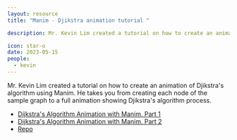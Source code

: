 ```yaml
---
layout: resource
title: "Manim - Djikstra animation tutorial "

description: Mr. Kevin Lim created a tutorial on how to create an animation of Djikstra's algorithm using Manim. This post contains a link to the posts as well as the github repo containing all the code.  

icon: star-o
date: 2023-05-15
people:
  - kevin
---
```


Mr. Kevin Lim created a tutorial on how to create an animation of Djikstra's algorithm using Manim. He takes you from creating each node of the sample graph to a full animation showing Djikstra's algorithm process.

- [Dijkstra's Algorithm Animation with Manim, Part 1](https://kevtool.github.io/ECE374_Video/jekyll/update/2023/04/22/p1.html)
- [Dijkstra's Algorithm Animation with Manim, Part 2](https://kevtool.github.io/ECE374_Video/jekyll/update/2023/05/02/p1.html)
- [Repo](https://github.com/kevtool/ECE374_Video)